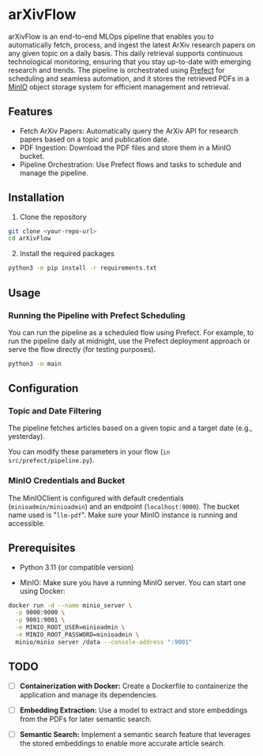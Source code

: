 # arXivFlow

arXivFlow is an end-to-end MLOps pipeline that enables you to automatically fetch, process, and ingest the latest ArXiv research papers on any given topic on a daily basis. This daily retrieval supports continuous technological monitoring, ensuring that you stay up-to-date with emerging research and trends. The pipeline is orchestrated using [Prefect](https://www.prefect.io/) for scheduling and seamless automation, and it stores the retrieved PDFs in a [MinIO](https://min.io/) object storage system for efficient management and retrieval.

## Features

- Fetch ArXiv Papers: Automatically query the ArXiv API for research papers based on a topic and publication date.
- PDF Ingestion: Download the PDF files and store them in a MinIO bucket.
- Pipeline Orchestration: Use Prefect flows and tasks to schedule and manage the pipeline.

## Installation

1. Clone the repository

```bash
git clone <your-repo-url>
cd arXivFlow
```

2. Install the required packages

```bash
python3 -m pip install -r requirements.txt
```

## Usage

### Running the Pipeline with Prefect Scheduling

You can run the pipeline as a scheduled flow using Prefect. For example, to run the pipeline daily at midnight, use the Prefect deployment approach or serve the flow directly (for testing purposes).

```bash
python3 -m main
```

## Configuration

### Topic and Date Filtering

The pipeline fetches articles based on a given topic and a target date (e.g., yesterday).

You can modify these parameters in your flow (`in src/prefect/pipeline.py`).

### MinIO Credentials and Bucket

The MinIOClient is configured with default credentials (`minioadmin/minioadmin`) and an endpoint (`localhost:9000`). The bucket name used is "`llm-pdf`". Make sure your MinIO instance is running and accessible.

## Prerequisites

- Python 3.11 (or compatible version)

- MinIO: Make sure you have a running MinIO server. You can start one using Docker:

```bash
docker run -d --name minio_server \
  -p 9000:9000 \
  -p 9001:9001 \
  -e MINIO_ROOT_USER=minioadmin \
  -e MINIO_ROOT_PASSWORD=minioadmin \
  minio/minio server /data --console-address ":9001"
```

## TODO

- [ ] **Containerization with Docker:** Create a Dockerfile to containerize the application and manage its dependencies.

- [ ] **Embedding Extraction:** Use a model to extract and store embeddings from the PDFs for later semantic search.

- [ ] **Semantic Search:** Implement a semantic search feature that leverages the stored embeddings to enable more accurate article search.
